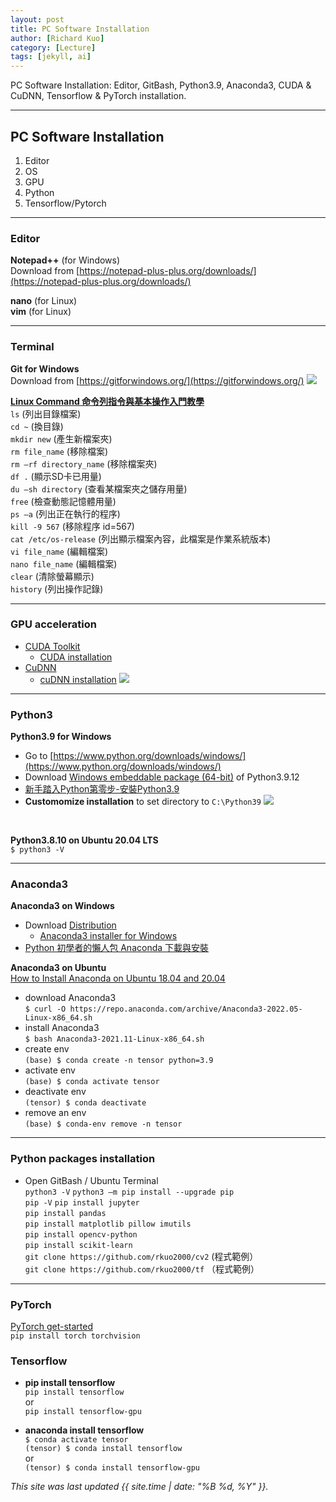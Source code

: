 ```yaml
---
layout: post
title: PC Software Installation
author: [Richard Kuo]
category: [Lecture]
tags: [jekyll, ai]
---
```


PC Software Installation: Editor, GitBash, Python3.9, Anaconda3, CUDA & CuDNN, Tensorflow & PyTorch installation. 

---
## PC Software Installation
1. Editor
2. OS
3. GPU
4. Python
5. Tensorflow/Pytorch

---
### Editor
**Notepad++** (for Windows)<br>
Download from [https://notepad-plus-plus.org/downloads/](https://notepad-plus-plus.org/downloads/)

**nano** (for Linux)<br>
**vim** (for Linux)<br>

---
### Terminal
**Git for Windows**<br>
Download from [https://gitforwindows.org/](https://gitforwindows.org/)
![](https://gitforwindows.org/img/gw1web_thumb.png)

**[Linux Command 命令列指令與基本操作入門教學](https://blog.techbridge.cc/2017/12/23/linux-commnd-line-tutorial/)**<br>
`ls` (列出目錄檔案)<br>
`cd ~` (換目錄)<br>
`mkdir new` (產生新檔案夾)<br>
`rm file_name` (移除檔案)<br>
`rm –rf directory_name` (移除檔案夾)<br>
`df .` (顯示SD卡已用量)<br>
`du –sh directory` (查看某檔案夾之儲存用量)<br>
`free` (檢查動態記憶體用量)<br>
`ps –a`   (列出正在執行的程序)<br>
`kill -9 567`  (移除程序 id=567)<br>
`cat /etc/os-release` (列出顯示檔案內容，此檔案是作業系統版本)<br>
`vi file_name` (編輯檔案)<br>
`nano file_name` (編輯檔案)<br>
`clear` (清除螢幕顯示)<br>
`history` (列出操作記錄)<br>

---
### GPU acceleration
* [CUDA Toolkit](https://developer.nvidia.com/cuda-toolkit) 
  - [CUDA installation](https://docs.nvidia.com/cuda/cuda-installation-guide-microsoft-windows/index.html)
* [CuDNN](https://developer.nvidia.com/cudnn)
  - [cuDNN installation](https://docs.nvidia.com/deeplearning/cudnn/install-guide/index.html)
![](https://developer.nvidia.com/sites/default/files/akamai/cudnn/cudnn_chart.png)

---
### Python3
**Python3.9 for Windows**<br>
* Go to [https://www.python.org/downloads/windows/](https://www.python.org/downloads/windows/)
* Download [Windows embeddable package (64-bit)](https://www.python.org/ftp/python/3.9.12/python-3.9.12-embed-amd64.zip) of Python3.9.12
* [新手踏入Python第零步-安裝Python3.9](https://www.codingspace.school/blog/2021-04-07)
* **Customomize installation** to set directory to `C:\Python39`
![](https://www.codingspace.school/static/blog/img/content/2021-04-07/vzR7KLP.webp)
<br>

**Python3.8.10 on Ubuntu 20.04 LTS**<br>
`$ python3 -V`<br>

---
### Anaconda3
**Anaconda3 on Windows**<br>
* Download [Distribution](https://www.anaconda.com/products/distribution)
  - [Anaconda3 installer for Windows](https://docs.anaconda.com/anaconda/install/hashes/win-3-64/)
* [Python 初學者的懶人包 Anaconda 下載與安裝](https://walker-a.com/archives/6260)<br>

**Anaconda3 on Ubuntu**<br>
[How to Install Anaconda on Ubuntu 18.04 and 20.04](https://phoenixnap.com/kb/how-to-install-anaconda-ubuntu-18-04-or-20-04)<br>
* download Anaconda3<br>
`$ curl -O https://repo.anaconda.com/archive/Anaconda3-2022.05-Linux-x86_64.sh`<br>
* install Anaconda3<br>
`$ bash Anaconda3-2021.11-Linux-x86_64.sh`<br>
* create env<br>
`(base) $ conda create -n tensor python=3.9`<br>
* activate env<br>
`(base) $ conda activate tensor`<br>
* deactivate env<br>
`(tensor) $ conda deactivate`<br>
* remove an env<br>
`(base) $ conda-env remove -n tensor`<br> 

---
### Python packages installation
* Open GitBash / Ubuntu Terminal<br>
`python3 -V`
`python3 –m pip install --upgrade pip`<br>
`pip -V`
`pip install jupyter`<br>
`pip install pandas`<br>
`pip install matplotlib pillow imutils`<br>
`pip install opencv-python`<br>
`pip install scikit-learn`<br>
`git clone https://github.com/rkuo2000/cv2` (程式範例）<br>
`git clone https://github.com/rkuo2000/tf` （程式範例）<br>

---
### PyTorch
[PyTorch get-started](https://pytorch.org/get-started/locally/)<br>
`pip install torch torchvision`<br>

### Tensorflow
* **pip install tensorflow**<br>
`pip install tensorflow`<br>
or<br>
`pip install tensorflow-gpu`<br>

* **anaconda install tensorflow**<br>
`$ conda activate tensor`<br>
`(tensor) $ conda install tensorflow`<br>
or <br>
`(tensor) $ conda install tensorflow-gpu`<br>


*This site was last updated {{ site.time | date: "%B %d, %Y" }}.*

